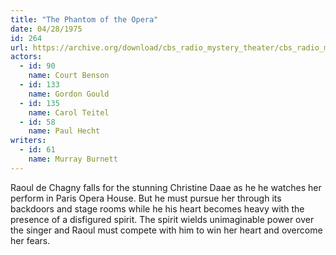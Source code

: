 ```yaml
---
title: "The Phantom of the Opera"
date: 04/28/1975
id: 264
url: https://archive.org/download/cbs_radio_mystery_theater/cbs_radio_mystery_theater-0251-0300.zip/cbs_radio_mystery_theater-0251-0300%2Fcbsrmt_0264_the_phantom_of_the_opera.mp3
actors:  
  - id: 90
    name: Court Benson  
  - id: 133
    name: Gordon Gould  
  - id: 135
    name: Carol Teitel  
  - id: 58
    name: Paul Hecht
writers:  
  - id: 61
    name: Murray Burnett
---
```

Raoul de Chagny falls for the stunning Christine Daae as he he watches her perform in Paris Opera House. But he must pursue her through its backdoors and stage rooms while he his heart becomes heavy with the presence of a disfigured spirit. The spirit wields unimaginable power over the singer and Raoul must compete with him to win her heart and overcome her fears.